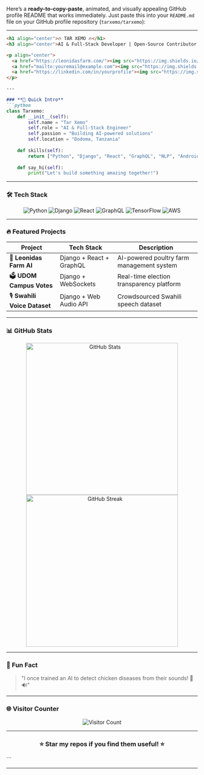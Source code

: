 Here’s a **ready-to-copy-paste**, animated, and visually appealing GitHub profile README that works immediately. Just paste this into your `README.md` file on your GitHub profile repository (`tarxemo/tarxemo`):

---

```markdown
<h1 align="center">🔥 TAR XEMO 🔥</h1>
<h3 align="center">AI & Full-Stack Developer | Open-Source Contributor | Tech Innovator</h3>

<p align="center">
  <a href="https://leonidasfarm.com/"><img src="https://img.shields.io/badge/Portfolio-FF5722?style=for-the-badge&logo=google-chrome&logoColor=white" alt="Portfolio"></a>
  <a href="mailto:youremail@example.com"><img src="https://img.shields.io/badge/Email-D14836?style=for-the-badge&logo=gmail&logoColor=white" alt="Email"></a>
  <a href="https://linkedin.com/in/yourprofile"><img src="https://img.shields.io/badge/LinkedIn-0077B5?style=for-the-badge&logo=linkedin&logoColor=white" alt="LinkedIn"></a>
</p>

---

### **🚀 Quick Intro**
```python
class Tarxemo:
    def __init__(self):
        self.name = "Tar Xemo"
        self.role = "AI & Full-Stack Engineer"
        self.passion = "Building AI-powered solutions"
        self.location = "Dodoma, Tanzania"
    
    def skills(self):
        return ["Python", "Django", "React", "GraphQL", "NLP", "Android", "AWS"]
    
    def say_hi(self):
        print("Let's build something amazing together!")
```

---

### **🛠️ Tech Stack**
<p align="center">
  <img src="https://img.shields.io/badge/Python-3776AB?style=for-the-badge&logo=python&logoColor=white" alt="Python">
  <img src="https://img.shields.io/badge/Django-092E20?style=for-the-badge&logo=django&logoColor=white" alt="Django">
  <img src="https://img.shields.io/badge/React-61DAFB?style=for-the-badge&logo=react&logoColor=black" alt="React">
  <img src="https://img.shields.io/badge/GraphQL-E10098?style=for-the-badge&logo=graphql&logoColor=white" alt="GraphQL">
  <img src="https://img.shields.io/badge/TensorFlow-FF6F00?style=for-the-badge&logo=tensorflow&logoColor=white" alt="TensorFlow">
  <img src="https://img.shields.io/badge/AWS-232F3E?style=for-the-badge&logo=amazon-aws&logoColor=white" alt="AWS">
</p>

---

### **🔥 Featured Projects**
| Project | Tech Stack | Description |
|---------|------------|-------------|
| 🐓 **Leonidas Farm AI** | Django + React + GraphQL | AI-powered poultry farm management system |
| 🗳 **UDOM Campus Votes** | Django + WebSockets | Real-time election transparency platform |
| 🎙️ **Swahili Voice Dataset** | Django + Web Audio API | Crowdsourced Swahili speech dataset |

---

### **📊 GitHub Stats**
<p align="center">
  <img src="https://github-readme-stats.vercel.app/api?username=tarxemo&show_icons=true&theme=radical" alt="GitHub Stats" width="400">
  <img src="https://github-readme-streak-stats.herokuapp.com/?user=tarxemo&theme=radical" alt="GitHub Streak" width="400">
</p>

---

### **💬 Fun Fact**
> "I once trained an AI to detect chicken diseases from their sounds! 🐔🔊"

---

### **🌐 Visitor Counter**
<p align="center">
  <img src="https://profile-counter.glitch.me/tarxemo/count.svg" alt="Visitor Count">
</p>

---

<h3 align="center">⭐ Star my repos if you find them useful! ⭐</h3>
```

---
